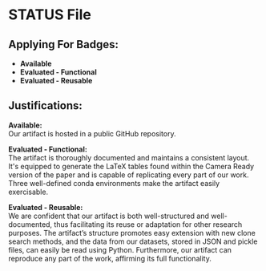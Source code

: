 # STATUS File

## Applying For Badges:

- **Available**
- **Evaluated - Functional**
- **Evaluated - Reusable**

## Justifications:

**Available:**  
Our artifact is hosted in a public GitHub repository.

**Evaluated - Functional:**  
The artifact is thoroughly documented and maintains a consistent layout. It's equipped to generate the LaTeX tables found within the Camera Ready version of the paper and is capable of replicating every part of our work. Three well-defined conda environments make the artifact easily exercisable.

**Evaluated - Reusable:**  
We are confident that our artifact is both well-structured and well-documented, thus facilitating its reuse or adaptation for other research purposes. The artifact’s structure promotes easy extension with new clone search methods, and the data from our datasets, stored in JSON and pickle files, can easily be read using Python. Furthermore, our artifact can reproduce any part of the work, affirming its full functionality.
